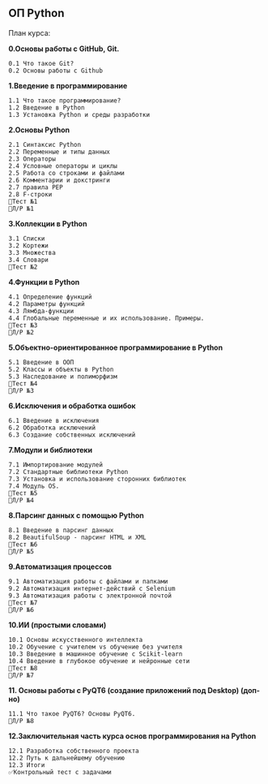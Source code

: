 ## ОП Python
План курса:

**0.Основы работы с GitHub, Git.**

    0.1 Что такое Git?
    0.2 Основы работы с Github
    
**1.Введение в программирование**
    
    1.1 Что такое программирование?
    1.2 Введение в Python
    1.3 Установка Python и среды разработки

**2.Основы Python**

    2.1 Синтаксис Python
    2.2 Переменные и типы данных
    2.3 Операторы
    2.4 Условные операторы и циклы
    2.5 Работа со строками и файлами
    2.6 Комментарии и докстринги
    2.7 правила PEP
    2.8 F-строки
    🔻Тест №1
    🔹Л/Р №1
    
**3.Коллекции в Python**

    3.1 Списки
    3.2 Кортежи
    3.3 Множества
    3.4 Словари
    🔻Тест №2
    
**4.Функции в Python**

    4.1 Определение функций
    4.2 Параметры функций
    4.3 Лямбда-функции
    4.4 Глобальные переменные и их использование. Примеры.
    🔻Тест №3
    🔹Л/Р №2
    
**5.Объектно-ориентированное программирование в Python**

    5.1 Введение в ООП
    5.2 Классы и объекты в Python
    5.3 Наследование и полиморфизм
    🔻Тест №4
    🔹Л/Р №3
    
**6.Исключения и обработка ошибок**

    6.1 Введение в исключения
    6.2 Обработка исключений
    6.3 Создание собственных исключений

**7.Модули и библиотеки**

    7.1 Импортирование модулей
    7.2 Стандартные библиотеки Python
    7.3 Установка и использование сторонних библиотек
    7.4 Модуль OS. 
    🔻Тест №5
    🔹Л/Р №4
**8.Парсинг данных с помощью Python**

    8.1 Введение в парсинг данных
    8.2 BeautifulSoup - парсинг HTML и XML
    🔻Тест №6
    🔹Л/Р №5
    
**9.Автоматизация процессов**

    9.1 Автоматизация работы с файлами и папками
    9.2 Автоматизация интернет-действий с Selenium
    9.3 Автоматизация работы с электронной почтой
    🔻Тест №7
    🔹Л/Р №6
    
**10.ИИ (простыми словами)**
    
    10.1 Основы искусственного интеллекта
    10.2 Обучение с учителем vs обучение без учителя
    10.3 Введение в машинное обучение с Scikit-learn
    10.4 Введение в глубокое обучение и нейронные сети
    🔻Тест №8
    🔹Л/Р №7 

**11. Основы работы с PyQT6 (создание приложений под Desktop) (доп-но)**

    11.1 Что такое PyQT6? Основы PyQT6.
    🔹Л/Р №8 

**12.Заключительная часть курса основ программирования на Python**

    12.1 Разработка собственного проекта
    12.2 Путь к дальнейшему обучению
    12.3 Итоги
    ✅Контрольный тест с задачами
